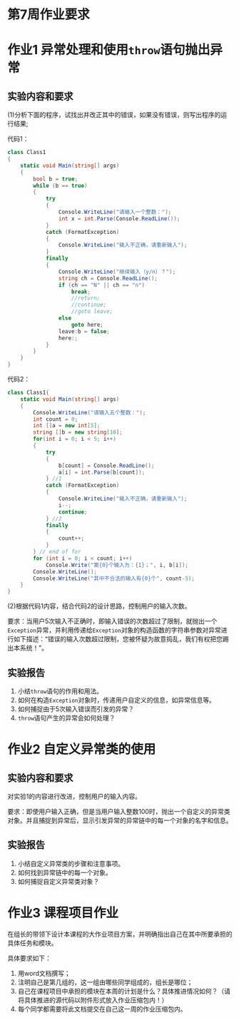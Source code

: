 # 第7周作业要求

# 作业1 异常处理和使用`throw`语句抛出异常

## 实验内容和要求

(1)分析下面的程序，试找出并改正其中的错误，如果没有错误，则写出程序的运行结果;

代码1：
```csharp
class Class1
{
    static void Main(string[] args)
    {
        bool b = true;
        while (b == true)
        {
            try
            {
                Console.WriteLine("请输入一个整数：");
                int x = int.Parse(Console.ReadLine());
            }
            catch (FormatException)
            {
                Console.WriteLine("输入不正确，请重新输入");
            }
            finally
            {
                Console.WriteLine("继续输入（y/n）？");
                string ch = Console.ReadLine();
                if (ch == "N" || ch == "n")
                    break;
                    //return;
                    //continue;
                    //goto leave;
                else
                    goto here;
                leave:b = false;
                here:;
            }
        }
    }
}
```

代码2：
```csharp
class Class1{
    static void Main(string[] args)
    {
        Console.WriteLine("请输入五个整数：");
        int count = 0;
        int []a = new int[5];
        string []b = new string[10];
        for(int i = 0; i < 5; i++)
        {
            try
            {
                b[count] = Console.ReadLine();
                a[i] = int.Parse(b[count]);
            } //1
            catch (FormatException)
            {
                Console.WriteLine("输入不正确，请重新输入");
                i--;
                continue;
            } //2
            finally
            {
                count++;
            }
        } // end of for
        for (int i = 0; i < count; i++)
            Console.Write("第{0}个输入为：{1}；", i, b[i]);
        Console.WriteLine();
        Console.WriteLine("其中不合法的输入有{0}个", count-5);
    }
}
```
(2)根据代码1内容，结合代码2的设计思路，控制用户的输入次数。

要求：当用户5次输入不正确时，即输入错误的次数超过了限制，就抛出一个`Exception`异常，并利用传递给`Exception`对象的构造函数的字符串参数对异常进行如下描述：“错误的输入次数超过限制，您被怀疑为故意捣乱，我们有权把您踢出本系统！”。

## 实验报告

1. 小结`throw`语句的作用和用法。
2. 如何在构造`Exception`对象时，传递用户自定义的信息，如异常信息等。
3. 如何捕捉由于5次输入错误而引发的异常？
4. `throw`语句产生的异常会如何处理？

# 作业2 自定义异常类的使用

## 实验内容和要求

对实验1的内容进行改进，控制用户的输入内容。

要求：即使用户输入正确，但是当用户输入整数100时，抛出一个自定义的异常类对象。并且捕捉到异常后，显示引发异常的异常链中的每一个对象的名字和信息。

## 实验报告

1. 小结自定义异常类的步骤和注意事项。
2. 如何找到异常链中的每一个对象。
3. 如何捕捉自定义异常类对象？

# 作业3 课程项目作业

在组长的带领下设计本课程的大作业项目方案，并明确指出自己在其中所要承担的具体任务和模块。

具体要求如下：

1. 用word文档撰写；
2. 注明自己是第几组的，这一组由哪些同学组成的，组长是哪位；
3. 自己在课程项目中承担的模块在本周的计划是什么？具体推进情况如何？（请将具体推进的源代码以附件形式放入作业压缩包内！）
4. 每个同学都需要将此文档提交在自己这一周的作业压缩包内。
